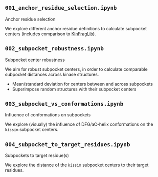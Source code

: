## `001_anchor_residue_selection.ipynb`

Anchor residue selection

We explore different anchor residue definitions to calculate subpocket centers (includes comparison to [KinFragLib](https://github.com/volkamerlab/kinfraglib)).


## `002_subpocket_robustness.ipynb`

Subpocket center robustness

We aim for robust subpocket centers, in order to calculate comparable subpocket distances across kinase structures.

- Mean/standard deviation for centers between and across subpockets
- Superimpose random structures with their subpocket centers


## `003_subpocket_vs_conformations.ipynb`

Influence of conformations on subpockets

We explore (visually) the influence of DFG/aC-helix conformations on the `kissim` subpocket centers.


## `004_subpocket_to_target_residues.ipynb`

Subpockets to target residue(s)

We explore the distance of the `kissim` subpocket centers to their target residues.
